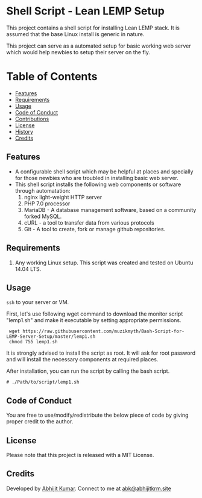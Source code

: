 # Shell Script - Lean LEMP Setup

This project contains a shell script for installing Lean LEMP stack. It is assumed that the base Linux install is generic in nature.

This project can serve as a automated setup for basic working web server which would help newbies to setup their server on the fly.

# Table of Contents

- [Features](#features)
- [Requirements](#requirements)
- [Usage](#usage)
- [Code of Conduct](#code-of-conduct)
- [Contributions](#contributions)
- [License](#license)
- [History](#history)
- [Credits](#credits)


## Features

- A configurable shell script which may be helpful at places and specially for those newbies who are troubled in installing basic web server.
- This shell script installs the following web components or software through automatation:
  1. nginx light-weight HTTP server
  2. PHP 7.0 processor
  3. MariaDB - A database management software, based on a community forked MySQL.
  4. cURL - a tool to transfer data from various protocols
  5. Git - A tool to create, fork or manage github repositories.

## Requirements

1. Any working Linux setup. This script was created and tested on Ubuntu 14.04 LTS.

## Usage

`ssh` to your server or VM.

First, let's use following wget command to download the monitor script "lemp1.sh" and make it executable by setting appropriate permissions.

     wget https://raw.githubusercontent.com/muzikmyth/Bash-Script-for-LEMP-Server-Setup/master/lemp1.sh
     chmod 755 lemp1.sh
      
It is strongly advised to install the script as root. It will ask for root password and will install the necessary components at required places.
      
After installation, you can run the script by calling the bash script. 

    # ./Path/to/script/lemp1.sh
    
## Code of Conduct

You are free to use/modify/redistribute the below piece of code by giving proper credit to the author.

## License

Please note that this project is released with a MIT License.

## Credits

Developed by [Abhijit Kumar](https://abhijitkrm.site). Connect to me at abk@abhijitkrm.site


